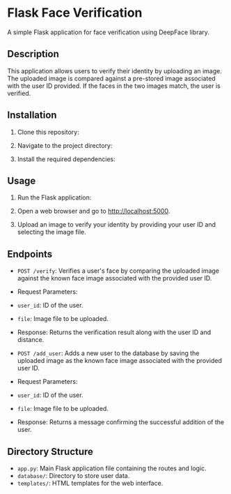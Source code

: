 # Flask Face Verification

A simple Flask application for face verification using DeepFace library.

## Description

This application allows users to verify their identity by uploading an image. The uploaded image is compared against a pre-stored image associated with the user ID provided. If the faces in the two images match, the user is verified.

## Installation

1. Clone this repository:

2. Navigate to the project directory:


3. Install the required dependencies:

## Usage

1. Run the Flask application:



2. Open a web browser and go to [http://localhost:5000](http://localhost:5000).

3. Upload an image to verify your identity by providing your user ID and selecting the image file.

## Endpoints

- `POST /verify`: Verifies a user's face by comparing the uploaded image against the known face image associated with the provided user ID.
- Request Parameters:
 - `user_id`: ID of the user.
 - `file`: Image file to be uploaded.
- Response: Returns the verification result along with the user ID and distance.

- `POST /add_user`: Adds a new user to the database by saving the uploaded image as the known face image associated with the provided user ID.
- Request Parameters:
 - `user_id`: ID of the user.
 - `file`: Image file to be uploaded.
- Response: Returns a message confirming the successful addition of the user.

## Directory Structure

- `app.py`: Main Flask application file containing the routes and logic.
- `database/`: Directory to store user data.
- `templates/`: HTML templates for the web interface.

